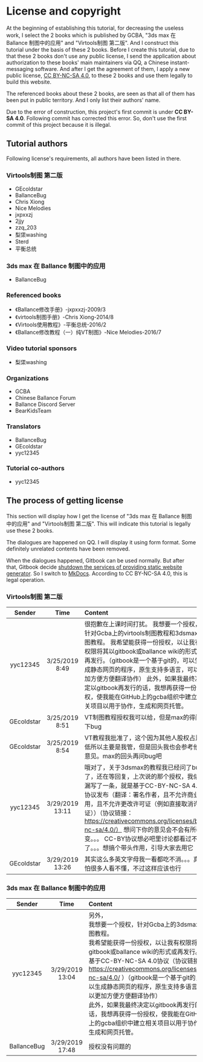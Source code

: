 # License and copyright

At the beginning of establishing this tutorial, for decreasing the useless work, I select the 2 books which is published by GCBA, "3ds max 在 Ballance 制图中的应用" and "Virtools制图 第二版". And I construct this tutorial under the basis of these 2 books. Before I create this tutorial, due to that these 2 books don't use any public license, I send the application about authorization to these books' main maintainers via QQ, a Chinese instant-messaging software. And after I get the agreement of them, I apply a new public license, [CC BY-NC-SA 4.0](https://creativecommons.org/licenses/by-nc-sa/4.0/), to these 2 books and use them legally to build this website.

The referenced books about these 2 books, are seen as that all of them has been put in public territory. And I only list their authors' name.

Due to the error of construction, this project's first commit is under **CC BY-SA 4.0**. Following commit has corrected this error. So, don't use the first commit of this project because it is illegal.

## Tutorial authors

Following license's requirements, all authors have been listed in there.

### Virtools制图 第二版

* GEcoldstar
* BallanceBug
* Chris Xiong
* Nice Melodies
* jxpxxzj
* 2jjy
* zzq_203
* 梨栠washing
* Sterd
* 平衡总统

### 3ds max 在 Ballance 制图中的应用

* BallanceBug

### Referenced books

* 《Ballance修改手册》-jxpxxzj-2009/3
* 《virtools制图手册》-Chris Xiong-2014/8
* 《Virtools使用教程》-平衡总统-2016/2
* 《Ballance修改教程（一）纯VT制图》-Nice Melodies-2016/7

### Video tutorial sponsors

* 梨栠washing

### Organizations

* GCBA
* Chinese Ballance Forum
* Ballance Discord Server
* BearKidsTeam

### Translators

* BallanceBug
* GEcoldstar
* yyc12345

### Tutorial co-authors

* yyc12345

## The process of getting license

This section will display how I get the license of "3ds max 在 Ballance 制图中的应用" and "Virtools制图 第二版". This will indicate this tutorial is legally use these 2 books.

The dialogues are happened on QQ. I will display it using form format. Some definitely unrelated contents have been removed.

When the dialogues happened, Gitbook can be used normally. But after that, Gitbook decide [shutdown the services of providing static website generator](https://docs.gitbook.com/v2-changes/important-differences). So I switch to [MkDocs](https://www.mkdocs.org/). According to CC BY-NC-SA 4.0, this is legal operation.

### Virtools制图 第二版

|Sender|Time|Content|
|:---:|:---:|:---|
|yyc12345|3/25/2019 8:49|很抱歉在上课时间打扰。 我想要一个授权，针对Gcba上的virtools制图教程和3dsmax制图教程。 我希望能获得一份授权，以让我有权限将其以gitbook或ballance wiki的形式或再发行。（gitbook是一个基于git的，可以生成静态网页的程序，原生支持多语言，可以更加方便方便翻译协作） 此外，如果我最终决定以gitbook再发行的话，我想再获得一份授权，使我能在GitHub上的gcba组织中建立相关项目以用于协作，生成和网页托管。|
|GEcoldstar|3/25/2019 8:51|VT制图教程授权我可以给，但是max的得问下bug|
|GEcoldstar|3/25/2019 8:54|VT教程我批准了，这个因为其他人股权占比低所以主要是我管，但是回头我也会参考他们意见。max的回头再问bug吧|
|yyc12345|3/29/2019 13:11|哦对了，关于3dsmax的教程我已经问了bug了，还在等回复，上次说的那个授权，我似乎漏写了一条，就是基于CC-BY-NC-SA 4.0协议发布（翻译：署名作者，且不允许商业使用，且不允许更改许可证（例如直接取消许可证））（协议链接：https://creativecommons.org/licenses/by-nc-sa/4.0/） 想问下你的意见会不会有所改变。。。 CC-BY协议想必吧里讨论都看过不少了。。。想搞个带头作用，引导大家去用它|
|GEcoldstar|3/29/2019 13:26|其实这么多英文字母我一看都吃不消。。。真的怕很多人看不懂，不过这样应该也行|

### 3ds max 在 Ballance 制图中的应用

|Sender|Time|Content|
|:---:|:---:|:---|
|yyc12345|3/29/2019 13:04|另外，</br>我想要一个授权，针对Gcba上的3dsmax制图教程。</br>我希望能获得一份授权，以让我有权限将其以gitbook或ballance wiki的形式或再发行。并基于CC-BY-NC-SA 4.0协议（协议链接：https://creativecommons.org/licenses/by-nc-sa/4.0/ ）（gitbook是一个基于git的，可以生成静态网页的程序，原生支持多语言，可以更加方便方便翻译协作）</br>此外，如果我最终决定以gitbook再发行的话，我想再获得一份授权，使我能在GitHub上的gcba组织中建立相关项目以用于协作，生成和网页托管。|
|BallanceBug|3/29/2019 17:48|授权没有问题的|


